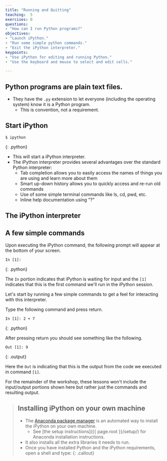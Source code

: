 ```yaml
---
title: "Running and Quitting"
teaching:  5
exercises: 0
questions:
- "How can I run Python programs?"
objectives:
- "Launch iPython."
- "Run some simple python commands."
- "Exit the iPython interpreter."
keypoints:
- "Use iPython for editing and running Python."
- "Use the keyboard and mouse to select and edit cells."

---
```

## Python programs are plain text files.

*   They have the `.py` extension to let everyone (including the operating system)
    know it is a Python program.
    *   This is convention, not a requirement.


## Start iPython


~~~
$ ipython
~~~
{: .python}

*   This will start a iPython interpreter.
*   The iPython interpreter provides several advantages over the standard Python interpreter:
    * Tab completion allows you to easily access the names of things you are
      using and learn more about them
    * Smart up-down history allows you to quickly access and re-run old commands
    * Use of some simple terminal commands like ls, cd, pwd, etc.
    * Inline help documentation using "?"

## The iPython interpreter


## A few simple commands

Upon executing the iPython command, the following prompt will appear at the
bottom of your screen.

~~~
In [1]:
~~~
{: .python}

The `In` portion indicates that iPython is waiting for input and the `[1]`
indicates that this is the first command we'll run in the iPython session.

Let's start by running a few simple commands to get a feel for interacting with
this interpreter.

Type the following command and press return.

~~~
In [1]: 2 + 7
~~~
{: .python}

After pressing return you should see something like the following.

~~~
Out [1]: 9
~~~
{: .output}

Here the `Out` is indicating that this is the output from the code we executed
in command `[1]`.

For the remainder of the workshop, these lessons won't include the input/output
portions shown here but rather just the commands and resulting output.


> ## Installing iPython on your own machine
> *   The [Anaconda package manager][anaconda] is an automated way to install the iPython on your own machine.
>     *   See [the setup instructions]({{ page.root }}/setup/) for Anaconda installation instructions.
> *   It also installs all the extra libraries it needs to run.
> *   Once you have installed Python and the iPython requirements, open a shell and type:
{: .callout}


[anaconda]: https://docs.continuum.io/anaconda/install
[jupyter]: http://jupyter.org/
[markdown]: https://en.wikipedia.org/wiki/Markdown
